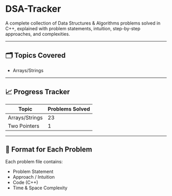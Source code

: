 # DSA-Tracker
A complete collection of Data Structures &amp; Algorithms problems solved in C++, explained with problem statements, intuition, step-by-step approaches, and complexities.

---

## 🗂️ Topics Covered
- Arrays/Strings
  
---

## 📈 Progress Tracker
| Topic | Problems Solved |
|--------|-----------------|
| Arrays/Strings | 23|
| Two Pointers   | 1 | 

---

## 🧩 Format for Each Problem
Each problem file contains:
- Problem Statement
- Approach / Intuition
- Code (C++)
- Time & Space Complexity
